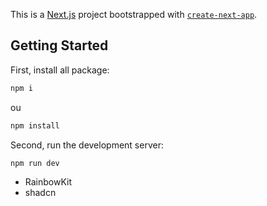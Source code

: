 This is a [Next.js](https://nextjs.org) project bootstrapped with [`create-next-app`](https://nextjs.org/docs/app/api-reference/cli/create-next-app).

## Getting Started

First, install all package:
```bash
npm i
```
ou
```bash
npm install
```

Second, run the development server:

```bash
npm run dev
```

* RainbowKit
* shadcn
